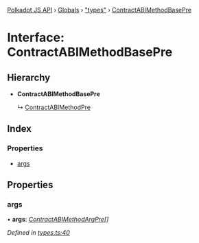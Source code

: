 [Polkadot JS API](../README.md) › [Globals](../globals.md) › ["types"](../modules/_types_.md) › [ContractABIMethodBasePre](_types_.contractabimethodbasepre.md)

# Interface: ContractABIMethodBasePre

## Hierarchy

* **ContractABIMethodBasePre**

  ↳ [ContractABIMethodPre](_types_.contractabimethodpre.md)

## Index

### Properties

* [args](_types_.contractabimethodbasepre.md#args)

## Properties

###  args

• **args**: *[ContractABIMethodArgPre](../modules/_types_.md#contractabimethodargpre)[]*

*Defined in [types.ts:40](https://github.com/polkadot-js/api/blob/26c2774992/packages/api-contract/src/types.ts#L40)*

